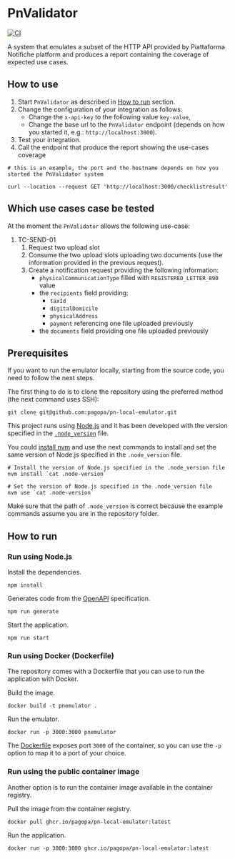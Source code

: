# PnValidator
[![CI](https://github.com/pagopa/pn-local-emulator/actions/workflows/main.yaml/badge.svg)](https://github.com/pagopa/pn-local-emulator/actions/workflows/main.yaml)

A system that emulates a subset of the HTTP API provided by Piattaforma Notifiche platform and produces a report containing the coverage of expected use cases.

## How to use
1. Start `PnValidator` as described in [How to run](#how-to-run) section.
2. Change the configuration of your integration as follows:
   - Change the `x-api-key` to the following value `key-value`,
   - Change the base url to the `PnValidator` endpoint (depends on how you started it, e.g.: `http://localhost:3000`).
3. Test your integration.
4. Call the endpoint that produce the report showing the use-cases coverage
``` shell
# this is an example, the port and the hostname depends on how you started the PnValidator system

curl --location --request GET 'http://localhost:3000/checklistresult'
```

## Which use cases case be tested
At the moment the `PnValidator` allows the following use-case:

1. TC-SEND-01
   1. Request two upload slot
   2. Consume the two upload slots uploading two documents (use the information provided in the previous request).
   3. Create a notification request providing the following information:
      - `physicalCommunicationType` filled with `REGISTERED_LETTER_890` value
      - the `recipients` field providing:
        - `taxId`
        - `digitalDomicile`
        - `physicalAddress`
        - `payment` referencing one file uploaded previously
      - the `documents` field providing one file uploaded previously


## Prerequisites
If you want to run the emulator locally, starting from the source code, you need to follow the next steps.

The first thing to do is to clone the repository using the preferred method (the next command uses SSH):

```shell
git clone git@github.com:pagopa/pn-local-emulator.git
```

This project runs using [Node.js](https://nodejs.org/en/) and it has been developed with the version specified in the [`.node_version`](.node-version) file.

You could [install nvm](https://github.com/nvm-sh/nvm) and use the next commands to install and set the same version
of Node.js specified in the `.node_version` file.

```shell
# Install the version of Node.js specified in the .node_version file
nvm install `cat .node-version`

# Set the version of Node.js specified in the .node_version file
nvm use `cat .node-version`
```
Make sure that the path of `.node_version` is correct because the example commands assume you are in the repository folder.

## How to run

### Run using Node.js

Install the dependencies.

```shell
npm install
```

Generates code from the [OpenAPI](./openapi/index.yaml) specification.

```shell
npm run generate
```

Start the application.

```shell
npm run start
```

### Run using Docker (Dockerfile)

The repository comes with a Dockerfile that you can use to run the application with Docker.

Build the image.

```shell
docker build -t pnemulator .
```

Run the emulator.

```shell
docker run -p 3000:3000 pnemulator
```
The [Dockerfile](./Dockerfile) exposes port `3000` of the container, so you can use the `-p` option to map it to a port of your choice.

### Run using the public container image

Another option is to run the container image available in the container registry.

Pull the image from the container registry.

```shell
docker pull ghcr.io/pagopa/pn-local-emulator:latest
```

Run the application.


```shell
docker run -p 3000:3000 ghcr.io/pagopa/pn-local-emulator:latest
```

